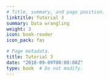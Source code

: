 ```yaml
---
# Title, summary, and page position.
linktitle: Tutorial 3
summary: Data wrangling
weight: 3
icon: book-reader
icon_pack: fas

# Page metadata.
title: Tutorial 3
date: "2018-09-09T00:00:00Z"
type: book  # Do not modify.
---
```

